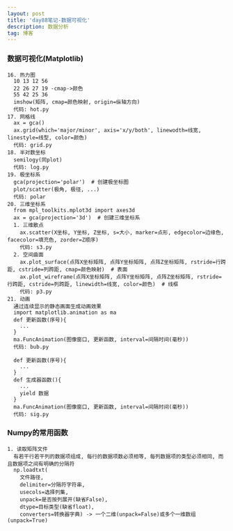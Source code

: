 ```yaml
---
layout: post
title: 'day88笔记-数据可视化'
description: 数据分析
tag: 博客
---  
```

### 数据可视化(Matplotlib)
    16. 热力图
      10 13 12 56
      22 26 27 19 -cmap->颜色
      55 42 25 36
      imshow(矩阵, cmap=颜色映射, origin=纵轴方向)
      代码: hot.py
    17. 网格线
      ax = gca()
      ax.grid(which='major/minor', axis='x/y/both', linewodth=线宽, linestyle=线型, color=颜色)
      代码: grid.py
    18. 半对数坐标
      semilogy(同plot)
      代码: log.py
    19. 极坐标系
      gca(projection='polar')  # 创建极坐标图
      plot/scatter(极角, 极径, ...)
      代码: polar
    20. 三维坐标系
      from mpl_toolkits.mplot3d import axes3d
      ax = gca(projection='3d')  # 创建三维坐标系
      1. 三维散点
        ax.scatter(X坐标, Y坐标, Z坐标, s=大小, marker=点形, edgecolor=边缘色, facecolor=填充色, zorder=Z顺序)
        代码: s3.py
      2. 空间曲面
        ax.plot_surface(点阵X坐标矩阵, 点阵Y坐标矩阵, 点阵Z坐标矩阵, rstride=行跨距, cstride=列跨距, cmap=颜色映射)  # 表面
        ax.plot_wireframe(点阵X坐标矩阵, 点阵Y坐标矩阵, 点阵Z坐标矩阵, rstride=行跨距, cstride=列跨距, linewidth=线宽, color=颜色)  # 线框
        代码: p3.py
    21. 动画
      通过连续显示的静态画面生成动画效果
      import matplotlib.animation as ma
      def 更新函数(序号){
        ...
      }
      ma.FuncAnimation(图像窗口, 更新函数, interval=间隔时间(毫秒))
      代码: bub.py

      def 更新函数(序号){
        ...
      }
      def 生成器函数(){
        ...
        yield 数据
      }
      ma.FuncAnimation(图像窗口, 更新函数, interval=间隔时间(毫秒))
      代码: sig.py

### Numpy的常用函数
    1. 读取矩阵文件
      有若干行若干列的数据项组成, 每行的数据项数必须相等, 每列数据项的类型必须相同, 而且数据项之间有明确的分隔符
      np.loadtxt(
        文件路径,
        delimiter=分隔符字符串,
        usecols=选择列集,
        unpack=是否按列展开(缺省False),
        dtype=目标类型(缺省float),
        converters=转换器字典) -> 一个二维(unpack=False)或多个一维数组(unpack=True)
